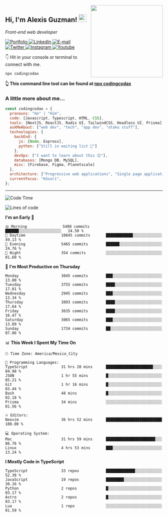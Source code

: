 <img align='right' src="https://media.giphy.com/media/M9gbBd9nbDrOTu1Mqx/giphy.gif" width="230">
<h2>Hi, I'm Alexis Guzman! <img src="https://media.giphy.com/media/hvRJCLFzcasrR4ia7z/giphy.gif" width="25px"></h2>
<p><em>Front-end web developer</em></p>

<p>
  <a href='https://www.codingcodax.dev' target='_blank'>
    <img alt='Portfolio' src='https://img.shields.io/badge/Portfolio-black?logo=vercel&style=flat-square'>
  </a>
  <a href='https://linkedin.com/in/codingcodax' target='_blank'>
    <img alt='LinkedIn' src='https://img.shields.io/badge/LinkedIn-black?logo=LinkedIn&style=flat-square'>
  </a>
  <a href='mailto:hello@codingcodax.com' target='_blank'>
    <img alt='E-mail' src='https://img.shields.io/badge/Email-black?logo=Gmail&style=flat-square'>
  </a>
  <a href='https://twitter.com/codingcodax' target='_blank'>
    <img alt='Twitter' src='https://img.shields.io/badge/Twitter-black?logo=Twitter&style=flat-square'>
  </a>
  <a href='https://www.instagram.com/codingcodax' target='_blank'>
    <img alt='Instagram' src='https://img.shields.io/badge/Instagram-black?logo=Instagram&style=flat-square'>
  </a>
  <a href='https://www.youtube.com/@codingcodax' target='_blank'>
    <img alt='Youtube' src='https://img.shields.io/badge/YouTube-black?logo=Youtube&style=flat-square'>
  </a>
</p>

👇 Hit in your console or terminal to connect with me.

```bash
npx codingcodax
```
**👆 This command line tool can be found at [npx codingcodax](https://github.com/codingcodax/npx-codingcodax)**

<h3>A little more about me...</h3>

```javascript
const codingcodax = {
  pronouns: "He" | "Him",
  code: [Javascript, Typescript, HTML, CSS],
  tools: [NextJS, ReactJS, Radix UI, TailwindCSS, Headless UI, Prisma],
  askMeAbout: ["web dev", "tech", "app dev", "otaku stuff"],
  technologies: {
    backEnd: {
      js: [Node, Express],
      python: ["Still in waiting list 🥲"]
    },
    devOps: ["I want to learn about this 😊"],
    databases: [Mongo DB, MySQL],
    misc: [Firebase, Figma, Planetscale]
  },
  architecture: ["Progressive web applications", "Single page applications"],
  currentFocus: "Kōsori",
};
```

---

<!--START_SECTION:waka-->
![Code Time](http://img.shields.io/badge/Code%20Time-2%2C509%20hrs%2036%20mins-blue)

![Lines of code](https://img.shields.io/badge/From%20Hello%20World%20I%27ve%20Written-9.4%20million%20lines%20of%20code-blue)

**I'm an Early 🐤** 

```text
🌞 Morning                5408 commits        ██████░░░░░░░░░░░░░░░░░░░   24.50 % 
🌆 Daytime                10845 commits       ████████████░░░░░░░░░░░░░   49.13 % 
🌃 Evening                5465 commits        ██████░░░░░░░░░░░░░░░░░░░   24.76 % 
🌙 Night                  354 commits         ░░░░░░░░░░░░░░░░░░░░░░░░░   01.60 % 
```
📅 **I'm Most Productive on Thursday** 

```text
Monday                   3045 commits        ███░░░░░░░░░░░░░░░░░░░░░░   13.80 % 
Tuesday                  3755 commits        ████░░░░░░░░░░░░░░░░░░░░░   17.01 % 
Wednesday                2945 commits        ███░░░░░░░░░░░░░░░░░░░░░░   13.34 % 
Thursday                 3893 commits        ████░░░░░░░░░░░░░░░░░░░░░   17.64 % 
Friday                   3635 commits        ████░░░░░░░░░░░░░░░░░░░░░   16.47 % 
Saturday                 3065 commits        ███░░░░░░░░░░░░░░░░░░░░░░   13.89 % 
Sunday                   1734 commits        ██░░░░░░░░░░░░░░░░░░░░░░░   07.86 % 
```


📊 **This Week I Spent My Time On** 

```text
🕑︎ Time Zone: America/Mexico_City

💬 Programming Languages: 
TypeScript               31 hrs 20 mins      █████████████████████░░░░   84.98 % 
JSON                     1 hr 55 mins        █░░░░░░░░░░░░░░░░░░░░░░░░   05.21 % 
Git                      1 hr 16 mins        █░░░░░░░░░░░░░░░░░░░░░░░░   03.44 % 
Bash                     48 mins             █░░░░░░░░░░░░░░░░░░░░░░░░   02.18 % 
Prisma                   34 mins             ░░░░░░░░░░░░░░░░░░░░░░░░░   01.56 % 

🔥 Editors: 
Neovim                   36 hrs 52 mins      █████████████████████████   100.00 % 

💻 Operating System: 
Mac                      31 hrs 59 mins      ██████████████████████░░░   86.76 % 
Linux                    4 hrs 53 mins       ███░░░░░░░░░░░░░░░░░░░░░░   13.24 % 
```

**I Mostly Code in TypeScript** 

```text
TypeScript               33 repos            █████████████░░░░░░░░░░░░   52.38 % 
JavaScript               19 repos            ████████░░░░░░░░░░░░░░░░░   30.16 % 
Python                   2 repos             █░░░░░░░░░░░░░░░░░░░░░░░░   03.17 % 
Astro                    2 repos             █░░░░░░░░░░░░░░░░░░░░░░░░   03.17 % 
Lua                      1 repo              ░░░░░░░░░░░░░░░░░░░░░░░░░   01.59 % 
```




<!--END_SECTION:waka-->
